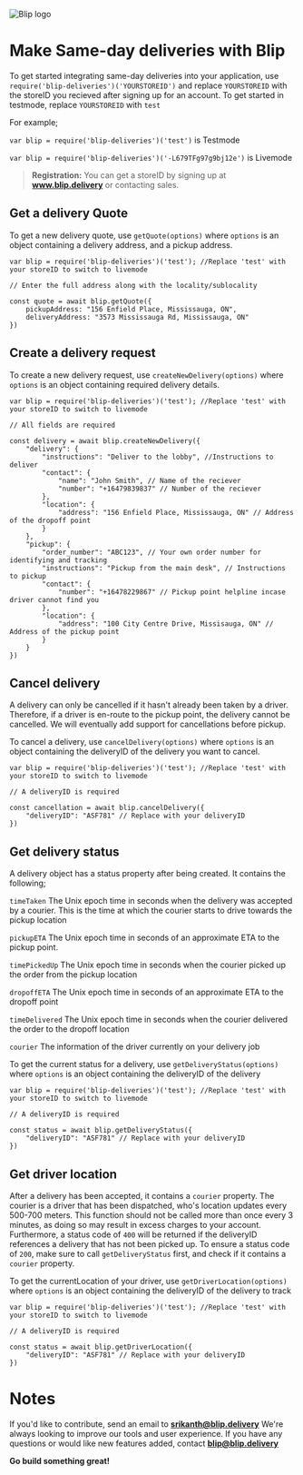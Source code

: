 ﻿![Blip logo](https://firebasestorage.googleapis.com/v0/b/blip-live.appspot.com/o/Webp.net-resizeimage.png?alt=media&token=f306b57a-8c0c-43ad-b279-476d26fd1428) 
# Make Same-day deliveries with Blip

To get started integrating same-day deliveries into your application, use  `require('blip-deliveries')('YOURSTOREID')` and replace `YOURSTOREID` with the storeID you recieved after signing up for an account. To get started in testmode, replace `YOURSTOREID` with `test`

For example;

`var blip = require('blip-deliveries')('test')` is Testmode

`var blip = require('blip-deliveries')('-L679TFg97g9bj12e')` is Livemode

> **Registration:** You can get a storeID by signing up at **www.blip.delivery**  or contacting sales.

## Get a delivery Quote

To get a new delivery quote, use `getQuote(options)` where `options` is an object containing a delivery address, and a pickup address.

    var blip = require('blip-deliveries')('test'); //Replace 'test' with your storeID to switch to livemode
    
    // Enter the full address along with the locality/sublocality
    
    const quote = await blip.getQuote({
        pickupAddress: "156 Enfield Place, Mississauga, ON",
        deliveryAddress: "3573 Mississauga Rd, Mississauga, ON"
    })

## Create a delivery request

To create a new delivery request, use `createNewDelivery(options)` where `options` is an object containing required delivery details.

    var blip = require('blip-deliveries')('test'); //Replace 'test' with your storeID to switch to livemode
    
    // All fields are required
    
    const delivery = await blip.createNewDelivery({
        "delivery": {
            "instructions": "Deliver to the lobby", //Instructions to deliver
            "contact": {
                "name": "John Smith", // Name of the reciever
                "number": "+16479839837" // Number of the reciever
            },
            "location": {
                "address": "156 Enfield Place, Mississauga, ON" // Address of the dropoff point
            }
        },
        "pickup": {
            "order_number": "ABC123", // Your own order number for identifying and tracking
            "instructions": "Pickup from the main desk", // Instructions to pickup
            "contact": {
                "number": "+16478229867" // Pickup point helpline incase driver cannot find you
            },
            "location": {
                "address": "100 City Centre Drive, Missisauga, ON" // Address of the pickup point
            }
        }
    })

 

## Cancel delivery

A delivery can only be cancelled if it hasn't already been taken by a driver. Therefore, if a driver is en-route to the pickup point, the delivery cannot be cancelled. We will eventually add support for cancellations before pickup.

To cancel a delivery, use `cancelDelivery(options)` where `options` is an object containing the deliveryID of the delivery you want to cancel.

    var blip = require('blip-deliveries')('test'); //Replace 'test' with your storeID to switch to livemode

    // A deliveryID is required

    const cancellation = await blip.cancelDelivery({
        "deliveryID": "ASF781" // Replace with your deliveryID
    })

## Get delivery status

A delivery object has a status property after being created. It contains the following;

`timeTaken` The Unix epoch time in seconds when the delivery was accepted by a courier. This is the time at which the courier starts to drive towards the pickup location

`pickupETA` The Unix epoch time in seconds of an approximate ETA to the pickup point.

`timePickedUp` The Unix epoch time in seconds when the courier picked up the order from the pickup location

`dropoffETA` The Unix epoch time in seconds of an approximate ETA to the dropoff point

`timeDelivered` The Unix epoch time in seconds when the courier delivered the order to the dropoff location

`courier` The information of the driver currently on your delivery job

To get the current status for a delivery, use `getDeliveryStatus(options)` where `options` is an object containing the deliveryID of the delivery

    var blip = require('blip-deliveries')('test'); //Replace 'test' with your storeID to switch to livemode

    // A deliveryID is required

    const status = await blip.getDeliveryStatus({
        "deliveryID": "ASF781" // Replace with your deliveryID
    })

## Get driver location

After a delivery has been accepted, it contains a `courier` property. The courier is a driver that has been dispatched, who's location updates every 500-700 meters. This function should not be called more than once every 3 minutes, as doing so may result in excess charges to your account. Furthermore, a status code of `400` will be returned if the deliveryID references a delivery that has not been picked up. To ensure a status code of `200`, make sure to call `getDeliveryStatus` first, and check if it contains a `courier` property.

To get the currentLocation of your driver, use `getDriverLocation(options)` where `options` is an object containing the deliveryID of the delivery to track

    var blip = require('blip-deliveries')('test'); //Replace 'test' with your storeID to switch to livemode

    // A deliveryID is required

    const status = await blip.getDriverLocation({
        "deliveryID": "ASF781" // Replace with your deliveryID
    })

# Notes

If you'd like to contribute, send an email to **srikanth@blip.delivery**
We're always looking to improve our tools and user experience. If you have any questions or would like new features added, contact **blip@blip.delivery**

**Go build something great!**



